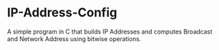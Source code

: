 # IP-Address-Config
A simple program in C that builds IP Addresses and computes Broadcast and Network Address using bitwise operations.
